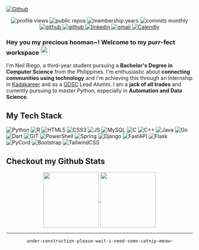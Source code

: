 [![Github](https://user-images.githubusercontent.com/32029746/168943657-88c75d85-67a2-4960-bd92-bf7c3bf03ae1.png)](https://github.com/scaredmeow?tab=repositories)

<p align="center">
  <img src="https://gpvc.arturio.dev/scaredmeow" alt="profile views"> 
  <img src="https://badges.pufler.dev/repos/scaredmeow" alt="public repos">
  <img src="https://badges.pufler.dev/years/scaredmeow" alt="membership years">
  <img src="https://badges.pufler.dev/commits/monthly/scaredmeow" alt="commits monthly">
  
  <br>
  <a href="https://github.com/scaredmeow">
    <img src="https://img.shields.io/github/followers/scaredmeow?label=Github&style=social" alt="github">
  </a>
  <a href="https://twitter.com/intent/follow?screen_name=scaredmeow_&tw_p=followbutton">
    <img src="https://img.shields.io/twitter/follow/scaredmeow_?label=Twitter&style=social" alt="github">
  </a>
  <a href="https://www.linkedin.com/in/neilriego/">
    <img src="https://img.shields.io/badge/- -%232c3e50?label=LinkedIn&style=social&logo=linkedin" alt="linkedin">
  </a>
  <a href="mailto:neilchristianriego3@gmail.com">
    <img src="https://img.shields.io/badge/- -%232c3e50?label=Email&style=social&logo=gmail" alt="gmail">
  </a>
  <a href="https://calendly.com/neilriego/book-a-meeting">
    <img src="https://img.shields.io/badge/- -%232c3e50?label=Book a Meeting with Me&style=social&logo=Google Calendar" alt="Calendly">
  </a>
</p>

### Hey you my precious **hooman~!** Welcome to my ***purr***-fect workspace <img src="https://emojis.slackmojis.com/emojis/images/1643514738/7421/typingcat.gif?1643514738" width="24px">

I'm Neil Riego, a third-year student pursuing a **Bachelor's Degree in Computer Science** from the Philippines. I'm enthusiastic about **connecting communities using technology** and i'm achieving this through an Internship in [Kadakareer](https://www.kadakareer.com/) and as a [GDSC](https://developers.google.com/community/gdsc) Lead Alumni. I am a **jack of all trades** and currently pursuing to master Python, especially in **Automation and Data Science**. 

## My Tech Stack
![Python](https://img.shields.io/badge/-Python-%232c3e50?style=for-the-badge&logo=python)
![R](https://img.shields.io/badge/-R-%232c3e50?style=for-the-badge&logo=R)
![HTML5](https://img.shields.io/badge/-HTML5-%232c3e50?style=for-the-badge&logo=HTML5)
![CSS3](https://img.shields.io/badge/-CSS3-%232c3e50?style=for-the-badge&logo=CSS3)
![JS](https://img.shields.io/badge/-Javascript-%232c3e50?style=for-the-badge&logo=javascript)
![MySQL](https://img.shields.io/badge/-mySQL-%232c3e50?style=for-the-badge&logo=mysql)
![C](https://img.shields.io/badge/-C-%232c3e50?style=for-the-badge&logo=c)
![C++](https://img.shields.io/badge/-C++-%232c3e50?style=for-the-badge&logo=C++)
![Java](https://img.shields.io/badge/-Java-%232c3e50?style=for-the-badge&logo=java)
![Go](https://img.shields.io/badge/-Go-%232c3e50?style=for-the-badge&logo=go)
![Dart](https://img.shields.io/badge/-Dart-%232c3e50?style=for-the-badge&logo=dart)
![GIT](https://img.shields.io/badge/-git-%232c3e50?style=for-the-badge&logo=git)
![PowerShell](https://img.shields.io/badge/-Powershell-%232c3e50?style=for-the-badge&logo=powershell)
![Spring](https://img.shields.io/badge/-Spring-%232c3e50?style=for-the-badge&logo=Spring)
![Django](https://img.shields.io/badge/-django-%232c3e50?style=for-the-badge&logo=django)
![FastAPI](https://img.shields.io/badge/-FastAPI-%232c3e50?style=for-the-badge&logo=FastAPI)
![Flask](https://img.shields.io/badge/-Flask-%232c3e50?style=for-the-badge&logo=flask)
![PyCord](https://img.shields.io/badge/-PyCord-%232c3e50?style=for-the-badge&logo=pycord)
![Bootstrap](https://img.shields.io/badge/-Boostrap-%232c3e50?style=for-the-badge&logo=bootstrap)
![TailwindCSS](https://img.shields.io/badge/-Tailwind-%232c3e50?style=for-the-badge&logo=tailwindcss)

## Checkout my Github Stats
<div align="center">
<a href="https://github.com/anuraghazra/github-readme-stats">
  <img align="center" height=150 src="https://github-readme-stats-scaredmeow.vercel.app/api?username=scaredmeow&show_icons=true&count_private=true&theme=apprentice&hide_border=true" />
</a> 
<a href="https://github.com/anuraghazra/github-readme-stats">
  <img align="center" height=150 src="https://github-readme-stats-scaredmeow.vercel.app/api/top-langs/?username=scaredmeow&layout=compact&hide=java,cmake&langs_count=6" />
</a>
</div>

___

<div align="center">
  
``` under-construction-please-wait-i-need-some-catnip-meow~ ```
  
</div>
